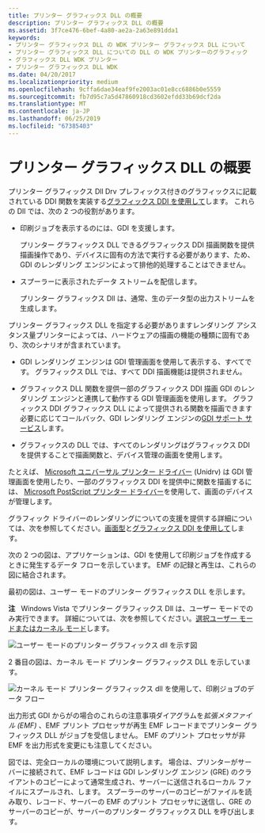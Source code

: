 ```yaml
---
title: プリンター グラフィックス DLL の概要
description: プリンター グラフィックス DLL の概要
ms.assetid: 3f7ce476-6bef-4a80-ae2a-2a63e891dda1
keywords:
- プリンター グラフィックス DLL の WDK プリンター グラフィックス DLL について
- プリンター グラフィックス DLL についての DLL の WDK プリンターのグラフィック
- グラフィックス DLL WDK プリンター
- プリンター グラフィックス DLL WDK
ms.date: 04/20/2017
ms.localizationpriority: medium
ms.openlocfilehash: 9cffa6dae34eaf9fe2003ac01e8cc6886b0e5559
ms.sourcegitcommit: fb7d95c7a5d47860918cd3602efdd33b69dcf2da
ms.translationtype: MT
ms.contentlocale: ja-JP
ms.lasthandoff: 06/25/2019
ms.locfileid: "67385403"
---
```

# <a name="introduction-to-printer-graphics-dlls"></a>プリンター グラフィックス DLL の概要


プリンター グラフィックス Dll Drv プレフィックス付きのグラフィックスに記載されている DDI 関数を実装する[グラフィックス DDI を使用して](https://docs.microsoft.com/windows-hardware/drivers/display/using-the-graphics-ddi)します。 これらの Dll では、次の 2 つの役割があります。

-   印刷ジョブを表示するのには、GDI を支援します。

    プリンター グラフィックス DLL できるグラフィックス DDI 描画関数を提供描画操作であり、デバイスに固有の方法で実行する必要があります、ため、GDI のレンダリング エンジンによって排他的処理することはできません。

-   スプーラーに表示されたデータ ストリームを配信します。

    プリンター グラフィックス Dll は、通常、生のデータ型の出力ストリームを生成します。

プリンター グラフィックス DLL を指定する必要がありますレンダリング アシスタンス量プリンターによっては、ハードウェアの描画の機能の種類に固有であり、次のシナリオが含まれています。

-   GDI レンダリング エンジンは GDI 管理画面を使用して表示する、すべてです。 グラフィックス DLL では、すべて DDI 描画機能は提供されません。

-   グラフィックス DLL 関数を提供一部のグラフィックス DDI 描画 GDI のレンダリング エンジンと連携して動作する GDI 管理画面を使用します。 グラフィックス DDI グラフィックス DLL によって提供される関数を描画できます必要に応じてコールバック、GDI レンダリング エンジンの[GDI サポート サービス](https://docs.microsoft.com/windows-hardware/drivers/display/gdi-support-services)します。

-   グラフィックスの DLL では、すべてのレンダリングはグラフィックス DDI を提供することで描画関数と、デバイス管理の画面を使用します。

たとえば、 [Microsoft ユニバーサル プリンター ドライバー](microsoft-universal-printer-driver.md) (Unidrv) は GDI 管理画面を使用したり、一部のグラフィックス DDI を提供中に関数を描画するには、 [Microsoft PostScript プリンター ドライバー](microsoft-postscript-printer-driver.md)を使用して、画面のデバイスが管理します。

グラフィック ドライバーのレンダリングについての支援を提供する詳細については、次を参照してください。[画面型](https://docs.microsoft.com/windows-hardware/drivers/display/surface-types)と[グラフィックス DDI を使用して](https://docs.microsoft.com/windows-hardware/drivers/display/using-the-graphics-ddi)します。

次の 2 つの図は、アプリケーションは、GDI を使用して印刷ジョブを作成するときに発生するデータ フローを示しています。 EMF の記録と再生は、これらの図に結合されます。

最初の図は、ユーザー モードのプリンター グラフィックス DLL を示します。

**注**   Windows Vista でプリンター グラフィックス Dll は、ユーザー モードでのみ実行できます。 詳細については、次を参照してください。[選択ユーザー モードまたはカーネル モード](choosing-user-mode-or-kernel-mode.md)します。

 

![ユーザー モードのプリンター グラフィックス dll を示す図](images/usrmdprt.png)

2 番目の図は、カーネル モード プリンター グラフィックス DLL を示しています。

![カーネル モード プリンター グラフィックス dll を使用して、印刷ジョブのデータ フロー](images/gdiprint.png)

出力形式 GDI からがの場合のこれらの注意事項ダイアグラムを*拡張メタファイル (EMF)* 、EMF プリント プロセッサが再生 EMF レコードまでプリンター グラフィックス DLL がジョブを受信しません。 EMF のプリント プロセッサが非 EMF を出力形式を変更にも注意してください。

図では、完全ローカルの環境について説明します。 場合は、プリンターがサーバーに接続されて、EMF レコードは GDI レンダリング エンジン (GRE) のクライアントのコピーによって通常生成され、サーバーに送信されるローカル ファイルにスプールされ、します。 スプーラーのサーバーのコピーがファイルを読み取り、レコード、サーバーの EMF のプリント プロセッサに送信し、GRE のサーバーのコピーが、サーバーのプリンター グラフィックス DLL を呼び出します。

 

 




